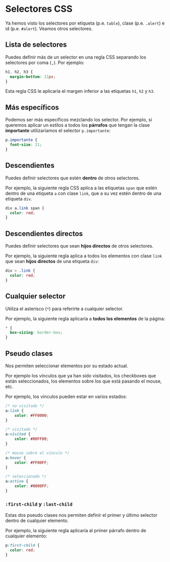 # Selectores CSS

Ya hemos visto los selectores por etiqueta \(p.e. `table`\), clase \(p.e. `.alert`\) e id \(p.e. `#alert`\). Veamos otros selectores.

## Lista de selectores

Puedes definir más de un selector en una regla CSS separando los selectores por coma \(`,`\). Por ejemplo:

```css
h1, h2, h3 {
  margin-bottom: 21px;
}
```

Esta regla CSS le aplicaría el margen inferior a las etiquetas `h1`, `h2` y `h3`.

## Más específicos

Podemos ser más específicos mezclando los selector. Por ejemplo, si queremos aplicar un estilos a todos los **párrafos** que tengan la clase **importante** utilizaríamos el selector `p.importante`:

```css
p.importante {
  font-size: 21;
}
```

## Descendientes

Puedes definir selectores que estén **dentro** de otros selectores.

Por ejemplo, la siguiente regla CSS aplica a las etiquetas `span` que estén dentro de una etiqueta `a` con clase `link`, que a su vez estén dentro de una etiqueta `div`.

```css
div a.link span {
  color: red;
}
```

## Descendientes directos

Puedes definir selectores que sean **hijos directos** de otros selectores.

Por ejemplo, la siguiente regla aplica a todos los elementos con clase `link` que sean **hijos directos** de una etiqueta `div`:

```css
div > .link {
  color: red;
}
```

## Cualquier selector

Utiilza el asterísco \(`*`\) para referirte a cualquier selector.

Por ejemplo, la siguiente regla aplicaría a **todos los elementos** de la página:

```css
* {
  box-sizing: border-box;
}
```

## Pseudo clases

Nos permiten seleccionar elementos por su estado actual.

Por ejemplo los vínculos que ya han sido visitados, los checkboxes que están seleccionados, los elementos sobre los que está pasando el mouse, etc.

Por ejemplo, los vínculos pueden estar en varios estados:

```css
/* no visitado */
a:link {
    color: #FF0000;
}

/* visitado */
a:visited {
    color: #00FF00;
}

/* mouse sobre el vínculo */
a:hover {
    color: #FF00FF;
}

/* seleccionado */
a:active {
    color: #0000FF;
}
```

### `:first-child` y `:last-child`

Estas dos pseudo clases nos permiten definir el primer y último selector dentro de cualquier elemento.

Por ejemplo, la siguiente regla aplicaría al primer párrafo dentro de cualquier elemento:

```css
p:first-child {
  color: red;
}
```

